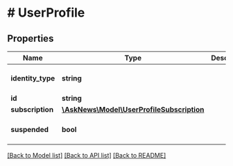 # # UserProfile

## Properties

Name | Type | Description | Notes
------------ | ------------- | ------------- | -------------
**identity_type** | **string** |  | [optional] [default to 'user']
**id** | **string** |  |
**subscription** | [**\AskNews\Model\UserProfileSubscription**](UserProfileSubscription.md) |  |
**suspended** | **bool** |  | [optional] [default to false]

[[Back to Model list]](../../README.md#models) [[Back to API list]](../../README.md#endpoints) [[Back to README]](../../README.md)
